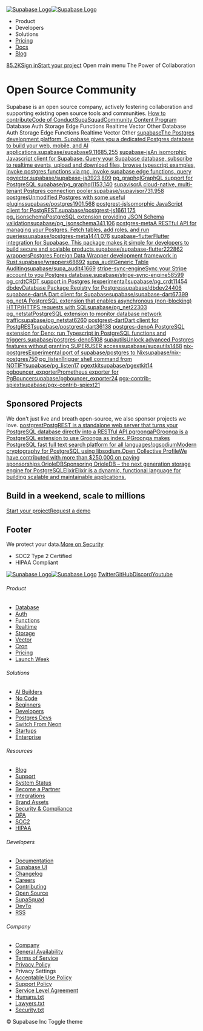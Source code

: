 [![Supabase Logo](https://supabase.com/_next/image?url=https%3A%2F%2Ffrontend-assets.supabase.com%2Fwww%2Fa88e89e4a86b%2F_next%2Fstatic%2Fmedia%2Fsupabase-logo-wordmark--light.daaeffd3.png&w=256&q=75)![Supabase Logo](https://supabase.com/_next/image?url=https%3A%2F%2Ffrontend-assets.supabase.com%2Fwww%2Fa88e89e4a86b%2F_next%2Fstatic%2Fmedia%2Fsupabase-logo-wordmark--dark.b36ebb5f.png&w=256&q=75)](https://supabase.com/)
  * Product 
  * Developers 
  * Solutions 
  * [Pricing](https://supabase.com/pricing)
  * [Docs](https://supabase.com/docs)
  * [Blog](https://supabase.com/blog)


[85.2K](https://github.com/supabase/supabase)[Sign in](https://supabase.com/dashboard)[Start your project](https://supabase.com/dashboard)
Open main menu
The Power of Collaboration
# Open Source Community
Supabase is an open source company, actively fostering collaboration and supporting existing open source tools and communities.
[How to contribute](https://github.com/supabase/supabase/blob/master/DEVELOPERS.md)[Code of Conduct](https://github.com/supabase/.github/blob/main/CODE_OF_CONDUCT.md)[SupaSquad](https://supabase.com/open-source/contributing/supasquad)[Community Content Program](https://docs.google.com/forms/d/e/1FAIpQLSfJoQ6_uWymc4DJok2YVY8K_jp27S6HrnOIKmtHuDhBCWetDg/viewform?pli=1)
Database
Auth
Storage
Edge Functions
Realtime
Vector
Other
Database
Auth
Storage
Edge Functions
Realtime
Vector
Other
[supabaseThe Postgres development platform. Supabase gives you a dedicated Postgres database to build your web, mobile, and AI applications.supabase/supabase9,11685,255](https://github.com/supabase/supabase)
[supabase-jsAn isomorphic Javascript client for Supabase. Query your Supabase database, subscribe to realtime events, upload and download files, browse typescript examples, invoke postgres functions via rpc, invoke supabase edge functions, query pgvector.supabase/supabase-js3923,809](https://github.com/supabase/supabase-js)
[pg_graphqlGraphQL support for PostgreSQL supabase/pg_graphql1153,140](https://github.com/supabase/pg_graphql)
[supavisorA cloud-native, multi-tenant Postgres connection pooler.supabase/supavisor731,958](https://github.com/supabase/supavisor)
[postgresUnmodified Postgres with some useful pluginssupabase/postgres1901,568](https://github.com/supabase/postgres)
[postgrest-jsIsomorphic JavaScript client for PostgREST.supabase/postgrest-js1661,175](https://github.com/supabase/postgrest-js)
[pg_jsonschemaPostgreSQL extension providing JSON Schema validationsupabase/pg_jsonschema341,106](https://github.com/supabase/pg_jsonschema)
[postgres-metaA RESTful API for managing your Postgres. Fetch tables, add roles, and run queriessupabase/postgres-meta1441,076](https://github.com/supabase/postgres-meta)
[supabase-flutterFlutter integration for Supabase. This package makes it simple for developers to build secure and scalable products.supabase/supabase-flutter222862](https://github.com/supabase/supabase-flutter)
[wrappersPostgres Foreign Data Wrapper development framework in Rust.supabase/wrappers68692](https://github.com/supabase/wrappers)
[supa_auditGeneric Table Auditingsupabase/supa_audit41669](https://github.com/supabase/supa_audit)
[stripe-sync-engineSync your Stripe account to you Postgres database.supabase/stripe-sync-engine58599](https://github.com/supabase/stripe-sync-engine)
[pg_crdtCRDT support in Postgres (experimental)supabase/pg_crdt11454](https://github.com/supabase/pg_crdt)
[dbdevDatabase Package Registry for Postgressupabase/dbdev24406](https://github.com/supabase/dbdev)
[supabase-dartA Dart client for Supabasesupabase/supabase-dart67399](https://github.com/supabase/supabase-dart)
[pg_netA PostgreSQL extension that enables asynchronous (non-blocking) HTTP/HTTPS requests with SQLsupabase/pg_net22303](https://github.com/supabase/pg_net)
[pg_netstatPostgreSQL extension to monitor database network trafficsupabase/pg_netstat6260](https://github.com/supabase/pg_netstat)
[postgrest-dartDart client for PostgRESTsupabase/postgrest-dart36138](https://github.com/supabase/postgrest-dart)
[postgres-denoA PostgreSQL extension for Deno: run Typescript in PostgreSQL functions and triggers.supabase/postgres-deno5108](https://github.com/supabase/postgres-deno)
[supautilsUnlock advanced Postgres features without granting SUPERUSER accesssupabase/supautils1468](https://github.com/supabase/supautils)
[nix-postgresExperimental port of supabase/postgres to Nixsupabase/nix-postgres750](https://github.com/supabase/nix-postgres)
[pg_listenTrigger shell command from NOTIFYsupabase/pg_listen17](https://github.com/supabase/pg_listen)
[pgextkitsupabase/pgextkit14](https://github.com/supabase/pgextkit)
[pgbouncer_exporterPrometheus exporter for PgBouncersupabase/pgbouncer_exporter24](https://github.com/supabase/pgbouncer_exporter)
[pgx-contrib-spiextsupabase/pgx-contrib-spiext21](https://github.com/supabase/pgx-contrib-spiext)
## Sponsored Projects
We don't just live and breath open-source, we also sponsor projects we love.
[postgrestPostgREST is a standalone web server that turns your PostgreSQL database directly into a RESTful API.](https://github.com/PostgREST/postgrest)[pgroongaPGroonga is a PostgreSQL extension to use Groonga as index. PGroonga makes PostgreSQL fast full text search platform for all languages!](https://github.com/pgroonga/pgroonga)[pgsodiumModern cryptography for PostgreSQL using libsodium.](https://github.com/michelp/pgsodium)[Open Collective ProfileWe have contributed with more than $250,000 on paying sponsorships.](https://opencollective.com/supabase)[OrioleDBSponsoring OrioleDB – the next generation storage engine for PostgreSQL](https://www.socallinuxexpo.org/sites/default/files/presentations/solving-postgres-wicked-problems.pdf)[ElixirElixir is a dynamic, functional language for building scalable and maintainable applications.](https://elixir-lang.org/blog/2022/10/05/my-future-with-elixir-set-theoretic-types/#:~:text=is%20sponsored%20by-,Supabase,-\(they%20are)
## Build in a weekend, scale to millions
[Start your project](https://supabase.com/dashboard)[Request a demo](https://supabase.com/contact/sales)
## Footer
We protect your data.[More on Security](https://supabase.com/security)
  * SOC2 Type 2 Certified
  * HIPAA Compliant


[![Supabase Logo](https://supabase.com/_next/image?url=https%3A%2F%2Ffrontend-assets.supabase.com%2Fwww%2Fa88e89e4a86b%2F_next%2Fstatic%2Fmedia%2Fsupabase-logo-wordmark--light.daaeffd3.png&w=384&q=75)![Supabase Logo](https://supabase.com/_next/image?url=https%3A%2F%2Ffrontend-assets.supabase.com%2Fwww%2Fa88e89e4a86b%2F_next%2Fstatic%2Fmedia%2Fsupabase-logo-wordmark--dark.b36ebb5f.png&w=384&q=75)](https://supabase.com/)
[Twitter](https://twitter.com/supabase)[GitHub](https://github.com/supabase)[Discord](https://discord.supabase.com/)[Youtube](https://youtube.com/c/supabase)
###### Product
  * [Database](https://supabase.com/database)
  * [Auth](https://supabase.com/auth)
  * [Functions](https://supabase.com/edge-functions)
  * [Realtime](https://supabase.com/realtime)
  * [Storage](https://supabase.com/storage)
  * [Vector](https://supabase.com/modules/vector)
  * [Cron](https://supabase.com/modules/cron)
  * [Pricing](https://supabase.com/pricing)
  * [Launch Week](https://supabase.com/launch-week)


###### Solutions
  * [AI Builders](https://supabase.com/solutions/ai-builders)
  * [No Code](https://supabase.com/solutions/no-code)
  * [Beginners](https://supabase.com/solutions/beginners)
  * [Developers](https://supabase.com/solutions/developers)
  * [Postgres Devs](https://supabase.com/solutions/postgres-developers)
  * [Switch From Neon](https://supabase.com/solutions/switch-from-neon)
  * [Startups](https://supabase.com/solutions/startups)
  * [Enterprise](https://supabase.com/solutions/enterprise)


###### Resources
  * [Blog](https://supabase.com/blog)
  * [Support](https://supabase.com/support)
  * [System Status](https://status.supabase.com/)
  * [Become a Partner](https://supabase.com/partners)
  * [Integrations](https://supabase.com/partners/integrations)
  * [Brand Assets](https://supabase.com/brand-assets)
  * [Security & Compliance](https://supabase.com/security)
  * [DPA](https://supabase.com/legal/dpa)
  * [SOC2](https://supabase.com/security)
  * [HIPAA](https://forms.supabase.com/hipaa2)


###### Developers
  * [Documentation](https://supabase.com/docs)
  * [Supabase UI](https://supabase.com/ui)
  * [Changelog](https://supabase.com/changelog)
  * [Careers](https://supabase.com/careers)
  * [Contributing](https://github.com/supabase/supabase/blob/master/CONTRIBUTING.md)
  * [Open Source](https://supabase.com/open-source)
  * [SupaSquad](https://supabase.com/supasquad)
  * [DevTo](https://dev.to/supabase)
  * [RSS](https://supabase.com/rss.xml)


###### Company
  * [Company](https://supabase.com/company)
  * [General Availability](https://supabase.com/ga)
  * [Terms of Service](https://supabase.com/terms)
  * [Privacy Policy](https://supabase.com/privacy)
  * Privacy Settings
  * [Acceptable Use Policy](https://supabase.com/aup)
  * [Support Policy](https://supabase.com/support-policy)
  * [Service Level Agreement](https://supabase.com/sla)
  * [Humans.txt](https://supabase.com/humans.txt)
  * [Lawyers.txt](https://supabase.com/lawyers.txt)
  * [Security.txt](https://supabase.com/.well-known/security.txt)


© Supabase Inc
Toggle theme
